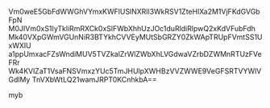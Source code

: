 Vm0weE5GbFdWWGhVYmxKWFlUSlNXRll3WkRSV1ZteHlXa2M1VjFKdGVGbFpN
M0JIVm0xS1IyTkliRmRXCk0xSlFWbXhhUzJOc1duRldiRlpwQ2xKdVFubFdh
Mk40VXpGWmVGUnNiR3BTYkhCVVEyMUtSbGRZY0ZkWApTRUpFVmtSS1UxWXlU
a1ppUmxacFZsWndiMUV5TVZkalZrWlZWbXhLVGdwaVZrbDZWMnRTUzFVeFRr
Wk4KVlZaT1VsaFNSVmxzYUc5TmJHUlpXWHBzVVZWWE9VeGFSRTVYWlVGdlMy
TnVXbWtLQ21wamJRPT0KCnhkbA==

myb